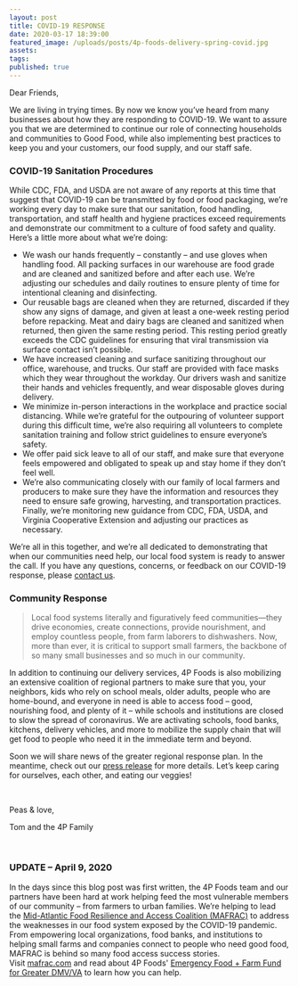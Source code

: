 ```yaml
---
layout: post
title: COVID-19 RESPONSE
date: 2020-03-17 18:39:00
featured_image: /uploads/posts/4p-foods-delivery-spring-covid.jpg
assets:
tags:
published: true
---
```


<div class="editable"><p>Dear Friends,</p><p>We are living in trying times. By now we know you&rsquo;ve heard from many businesses about how they are responding to COVID-19. We want to assure you that we are determined to continue our role of connecting households and communities to Good Food, while also implementing best practices to keep you and your customers, our food supply, and our staff safe.</p><h3><strong>COVID-19 Sanitation Procedures</strong></h3><p>While CDC, FDA, and USDA are not aware of any reports at this time that suggest that COVID-19 can be transmitted by food or food packaging, we&rsquo;re working every day to make sure that our sanitation, food handling, transportation, and staff health and hygiene practices exceed requirements and demonstrate our commitment to a culture of food safety and quality. Here&rsquo;s a little more about what we&rsquo;re doing:</p><ul><li>We wash our hands frequently &ndash; constantly &ndash; and use gloves when handling food. All packing surfaces in our warehouse are food grade and are cleaned and sanitized before and after each use. We&rsquo;re adjusting our schedules and daily routines to ensure plenty of time for intentional cleaning and disinfecting.</li><li>Our reusable bags are cleaned when they are returned, discarded if they show any signs of damage, and given at least a one-week resting period before repacking. Meat and dairy bags are cleaned and sanitized when returned, then given the same resting period. This resting period greatly exceeds the CDC guidelines for ensuring that viral transmission via surface contact isn&rsquo;t possible.</li><li>We have increased cleaning and surface sanitizing throughout our office, warehouse, and trucks. Our staff are provided with face masks which they wear throughout the workday. Our drivers wash and sanitize their hands and vehicles frequently, and wear disposable gloves during delivery.</li><li>We minimize in-person interactions in the workplace and practice social distancing. While we&rsquo;re grateful for the outpouring of volunteer support during this difficult time, we&rsquo;re also requiring all volunteers to complete sanitation training and follow strict guidelines to ensure everyone&rsquo;s safety.</li><li>We offer paid sick leave to all of our staff, and make sure that everyone feels empowered and obligated to speak up and stay home if they don&rsquo;t feel well.</li><li>We&rsquo;re also communicating closely with our family of local farmers and producers to make sure they have the information and resources they need to ensure safe growing, harvesting, and transportation practices. Finally, we&rsquo;re monitoring new guidance from CDC, FDA, USDA, and Virginia Cooperative Extension and adjusting our practices as necessary.</li></ul><p>We&rsquo;re all in this together, and we&rsquo;re all dedicated to demonstrating that when our communities need help, our local food system is ready to answer the call. If you have any questions, concerns, or feedback on our COVID-19 response, please&nbsp;<a href="http://4pfoods.com/contact/">contact us</a>.</p><h3><strong>Community Response</strong></h3><blockquote><p>Local food systems literally and figuratively feed communities&mdash;they drive economies, create connections, provide nourishment, and employ countless people, from farm laborers to dishwashers. Now, more than ever, it is critical to support small farmers, the backbone of so many small businesses and so much in our community.</p></blockquote><p>In addition to continuing our delivery services, 4P Foods is also mobilizing an extensive coalition of regional partners to make sure that you, your neighbors, kids who rely on school meals, older adults, people who are home-bound, and everyone in need is able to access food &ndash; good, nourishing food, and plenty of it &ndash; while schools and institutions are closed to slow the spread of coronavirus. We are activating schools, food banks, kitchens, delivery vehicles, and more to mobilize the supply chain that will get food to people who need it in the immediate term and beyond.</p><p>Soon we will share news of the greater regional response plan. In the meantime, check out our&nbsp;<a href="http://4pfoods.com/press-release-regional-coalition-mobilizes-to-feed-communities-support-farmers-during-covid-19-pandemic/">press release</a>&nbsp;for more details. Let&rsquo;s keep caring for ourselves, each other, and eating our veggies!</p><p>&nbsp;</p><p>Peas &amp; love,</p><p>Tom and the 4P Family</p><p>&nbsp;</p><h3><strong>UPDATE &ndash; April 9, 2020</strong></h3><p>In the days since this blog post was first written, the 4P Foods team and our partners have been hard at work helping feed the most vulnerable members of our community &ndash; from farmers to urban families. We&rsquo;re helping to lead the&nbsp;<a href="http://4pfoods.com/mid-atlantic-food-resilience-and-access-coalition-mafrac/">Mid-Atlantic Food Resilience and Access Coalition (MAFRAC)</a>&nbsp;to address the weaknesses in our food system exposed by the COVID-19 pandemic. From empowering local organizations, food banks, and institutions to helping small farms and companies connect to people who need good food, MAFRAC is behind so many food access success stories. Visit&nbsp;<a href="https://mafrac.com/">mafrac.com</a>&nbsp;and read about 4P Foods'&nbsp;<a href="https://www.gofundme.com/f/greater-dcva-emergency-food-farm-support">Emergency Food + Farm Fund for Greater DMV/VA</a>&nbsp;to learn how you can help.</p></div>